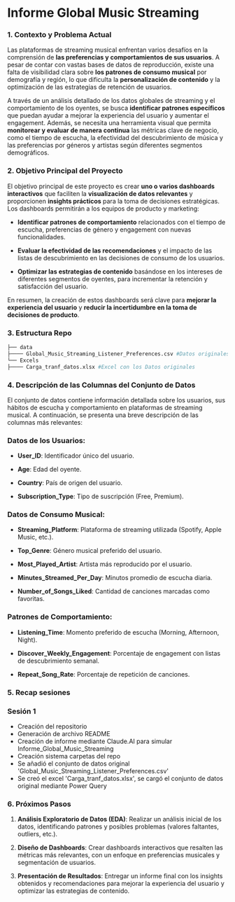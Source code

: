 # **Informe Global Music Streaming**

### **1. Contexto y Problema Actual**

Las plataformas de streaming musical enfrentan varios desafíos en la comprensión de **las preferencias y comportamientos de sus usuarios**. A pesar de contar con vastas bases de datos de reproducción, existe una falta de visibilidad clara sobre **los patrones de consumo musical** por demografía y región, lo que dificulta la **personalización de contenido** y la optimización de las estrategias de retención de usuarios.

A través de un análisis detallado de los datos globales de streaming y el comportamiento de los oyentes, se busca **identificar patrones específicos** que puedan ayudar a mejorar la experiencia del usuario y aumentar el engagement. Además, se necesita una herramienta visual que permita **monitorear y evaluar de manera continua** las métricas clave de negocio, como el tiempo de escucha, la efectividad del descubrimiento de música y las preferencias por géneros y artistas según diferentes segmentos demográficos.

### **2. Objetivo Principal del Proyecto**

El objetivo principal de este proyecto es crear **uno o varios dashboards interactivos** que faciliten la **visualización de datos relevantes** y proporcionen **insights prácticos** para la toma de decisiones estratégicas. Los dashboards permitirán a los equipos de producto y marketing:

-   **Identificar patrones de comportamiento** relacionados con el tiempo de escucha, preferencias de género y engagement con nuevas funcionalidades.

-   **Evaluar la efectividad de las recomendaciones** y el impacto de las listas de descubrimiento en las decisiones de consumo de los usuarios.

-   **Optimizar las estrategias de contenido** basándose en los intereses de diferentes segmentos de oyentes, para incrementar la retención y satisfacción del usuario.

En resumen, la creación de estos dashboards será clave para **mejorar la experiencia del usuario** y **reducir la incertidumbre en la toma de decisiones de producto**.


### **3. Estructura Repo**
```bash
├── data
├──── Global_Music_Streaming_Listener_Preferences.csv #Datos originales
└── Excels
├──── Carga_tranf_datos.xlsx #Excel con los Datos originales
```


### **4. Descripción de las Columnas del Conjunto de Datos**

El conjunto de datos contiene información detallada sobre los usuarios, sus hábitos de escucha y comportamiento en plataformas de streaming musical. A continuación, se presenta una breve descripción de las columnas más relevantes:

### **Datos de los Usuarios:**

-   **User_ID**: Identificador único del usuario.

-   **Age**: Edad del oyente.

-   **Country**: País de origen del usuario.

-   **Subscription_Type**: Tipo de suscripción (Free, Premium).

### **Datos de Consumo Musical:**

-   **Streaming_Platform**: Plataforma de streaming utilizada (Spotify, Apple Music, etc.).

-   **Top_Genre**: Género musical preferido del usuario.

-   **Most_Played_Artist**: Artista más reproducido por el usuario.

-   **Minutes_Streamed_Per_Day**: Minutos promedio de escucha diaria.

-   **Number_of_Songs_Liked**: Cantidad de canciones marcadas como favoritas.

### **Patrones de Comportamiento:**

-   **Listening_Time**: Momento preferido de escucha (Morning, Afternoon, Night).

-   **Discover_Weekly_Engagement**: Porcentaje de engagement con listas de descubrimiento semanal.

-   **Repeat_Song_Rate**: Porcentaje de repetición de canciones.

### **5. Recap sesiones**
### Sesión 1
- Creación del repositorio
- Generación de archivo README
- Creación de informe mediante Claude.AI para simular Informe_Global_Music_Streaming
- Creación sistema carpetas del repo
- Se añadió el conjunto de datos original 'Global_Music_Streaming_Listener_Preferences.csv'
- Se creó el excel 'Carga_tranf_datos.xlsx', se cargó el conjunto de datos original mediante Power Query

### **6. Próximos Pasos**

1.  **Análisis Exploratorio de Datos (EDA)**: Realizar un análisis inicial de los datos, identificando patrones y posibles problemas (valores faltantes, outliers, etc.).

2.  **Diseño de Dashboards**: Crear dashboards interactivos que resalten las métricas más relevantes, con un enfoque en preferencias musicales y segmentación de usuarios.

3.  **Presentación de Resultados**: Entregar un informe final con los insights obtenidos y recomendaciones para mejorar la experiencia del usuario y optimizar las estrategias de contenido.
